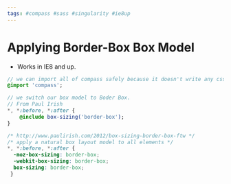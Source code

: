 ```yaml
---
tags: #compass #sass #singularity #ie8up
---
```


# Applying Border-Box Box Model

- Works in IE8 and up.

```sass
// we can import all of compass safely because it doesn't write any css.
@import 'compass';

// we switch our box model to Boder Box.
// From Paul Irish
*, *:before, *:after {
    @include box-sizing('border-box');
}
```

```css
/* http://www.paulirish.com/2012/box-sizing-border-box-ftw */
/* apply a natural box layout model to all elements */
*, *:before, *:after {
  -moz-box-sizing: border-box; 
  -webkit-box-sizing: border-box; 
  box-sizing: border-box;
 }
```